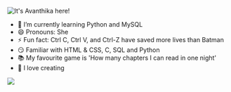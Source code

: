 ![It's Avanthika here!](https://user-images.githubusercontent.com/83574562/157709123-b9ce4432-6df1-402f-9d44-c0fe1ee2ecb8.png)

- 🌱 I’m currently learning Python and MySQL
- 😄 Pronouns: She
- ⚡ Fun fact: Ctrl C, Ctrl V, and Ctrl-Z have saved more lives than Batman
- 😏 Familiar with HTML & CSS, C, SQL and Python
- 📚 My favourite game is 'How many chapters I can read in one night' 
- 🎨 I love creating

![](https://komarev.com/ghpvc/?username=Avanthu123)
